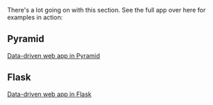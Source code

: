 There's a lot going on with this section. See the full app over here for examples in action:

## Pyramid

[Data-driven web app in Pyramid](https://github.com/talkpython/data-driven-web-apps-with-pyramid-and-sqlalchemy)

## Flask

[Data-driven web app in Flask](https://github.com/talkpython/data-driven-web-apps-with-flask)
